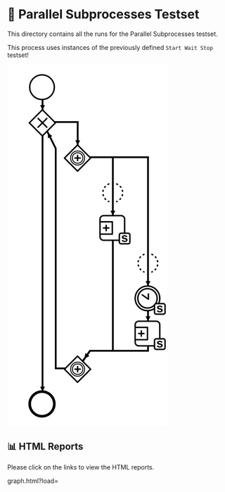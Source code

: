 # 🧪 Parallel Subprocesses Testset

This directory contains all the runs for the Parallel Subprocesses testset.

This process uses instances of the previously defined `Start Wait Stop` testset!

![Process Diagram](https://raw.githubusercontent.com/ylkhayat/smart-socket-service/main/docs/testsets/parallel-subprocesses/parallel-subprocesses.svg)

## 📊 HTML Reports

Please click on the links to view the HTML reports.

graph.html?load=<link>
